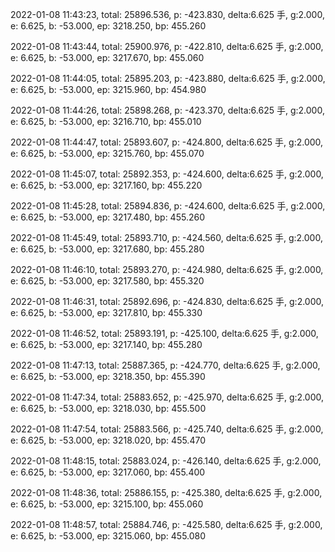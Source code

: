 2022-01-08 11:43:23, total: 25896.536, p: -423.830, delta:6.625 手, g:2.000, e: 6.625, b: -53.000, ep: 3218.250, bp: 455.260

2022-01-08 11:43:44, total: 25900.976, p: -422.810, delta:6.625 手, g:2.000, e: 6.625, b: -53.000, ep: 3217.670, bp: 455.060

2022-01-08 11:44:05, total: 25895.203, p: -423.880, delta:6.625 手, g:2.000, e: 6.625, b: -53.000, ep: 3215.960, bp: 454.980

2022-01-08 11:44:26, total: 25898.268, p: -423.370, delta:6.625 手, g:2.000, e: 6.625, b: -53.000, ep: 3216.710, bp: 455.010

2022-01-08 11:44:47, total: 25893.607, p: -424.800, delta:6.625 手, g:2.000, e: 6.625, b: -53.000, ep: 3215.760, bp: 455.070

2022-01-08 11:45:07, total: 25892.353, p: -424.600, delta:6.625 手, g:2.000, e: 6.625, b: -53.000, ep: 3217.160, bp: 455.220

2022-01-08 11:45:28, total: 25894.836, p: -424.600, delta:6.625 手, g:2.000, e: 6.625, b: -53.000, ep: 3217.480, bp: 455.260

2022-01-08 11:45:49, total: 25893.710, p: -424.560, delta:6.625 手, g:2.000, e: 6.625, b: -53.000, ep: 3217.680, bp: 455.280

2022-01-08 11:46:10, total: 25893.270, p: -424.980, delta:6.625 手, g:2.000, e: 6.625, b: -53.000, ep: 3217.580, bp: 455.320

2022-01-08 11:46:31, total: 25892.696, p: -424.830, delta:6.625 手, g:2.000, e: 6.625, b: -53.000, ep: 3217.810, bp: 455.330

2022-01-08 11:46:52, total: 25893.191, p: -425.100, delta:6.625 手, g:2.000, e: 6.625, b: -53.000, ep: 3217.140, bp: 455.280

2022-01-08 11:47:13, total: 25887.365, p: -424.770, delta:6.625 手, g:2.000, e: 6.625, b: -53.000, ep: 3218.350, bp: 455.390

2022-01-08 11:47:34, total: 25883.652, p: -425.970, delta:6.625 手, g:2.000, e: 6.625, b: -53.000, ep: 3218.030, bp: 455.500

2022-01-08 11:47:54, total: 25883.566, p: -425.740, delta:6.625 手, g:2.000, e: 6.625, b: -53.000, ep: 3218.020, bp: 455.470

2022-01-08 11:48:15, total: 25883.024, p: -426.140, delta:6.625 手, g:2.000, e: 6.625, b: -53.000, ep: 3217.060, bp: 455.400

2022-01-08 11:48:36, total: 25886.155, p: -425.380, delta:6.625 手, g:2.000, e: 6.625, b: -53.000, ep: 3215.100, bp: 455.060

2022-01-08 11:48:57, total: 25884.746, p: -425.580, delta:6.625 手, g:2.000, e: 6.625, b: -53.000, ep: 3215.060, bp: 455.080